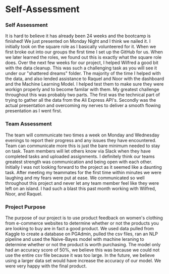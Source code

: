 # Self-Assessment

### Self Assessment 

It is hard to believe it has already been 24 weeks and the bootcamp is finished!  We just presented on Monday Night and I think we nailed it.  I initially took on the square role as I basically volunteered for it.  When we first broke out into our groups the first time I set up the GitHub for us.  When we later learned the roles, we found out this is exactly what the square role does.  Over the next few weeks for our project, I helped Wilfred a good bit with the data cleanup.  This was such a challenging task as you will see it under our "shattered dreams" folder.  The majority of the time I helped with the data, and also lended assistance to Raquel and Noor with the dashboard and the Machine Learning Model.  I helped test them to make sure they were workign properly and to become familar with them.  My greatest challenge throughout this was probably two parts.  The first was the technical part of trying to gather all the data from the Ali Express API's.  Secondly was the actual presentation and overcoming my nerves to deliver a smooth flowing presentation as I went first.  

### Team Assessment 

The team will communicate two times a week on Monday and Wednesday evenings to report their progress and any issues they have encountered. Team can communicate more this is just the bare minimum needed to stay on task. Team members will let others know via Slack when they have completed tasks and uploaded assignments.  I definitely think our teams greatest strength was communication and being open with each other.  Initially I was not looking forward to the project as it seemed like a daunting task.  After meeting my teammates for the first time within minutes we were laughing and my fears were put at ease.  We communicated so well throughout this project and never let any team member feel like they were left on an island.  I had such a blast this past month working with Wilfred, Noor, and Raquel.

### Project Purpose  

The purpose of our project is to use product feedback on women's clothing from e-commerce websites to determine whether or not the products you are looking to buy are in fact a good product. We used data pulled from Kaggle to create a database on PGAdmin, pulled the csv files, ran an NLP pipeline and used the Naive-Bayes model with machine leraning to determine whether or not the product is worth purchasing.  The model only had an accuracy score of 50%, we believe this was because we could not use the entire csv file because it was too large.  In the future, we believe using a larger data set would have increase the accuracy of our model.  We were very happy with the final product.

